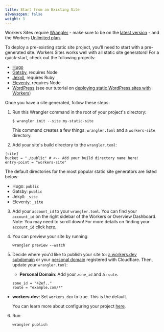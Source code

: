 ```yaml
---
title: Start from an Existing Site
alwaysopen: false
weight: 3
---
```


Workers Sites require [Wrangler](https://github.com/cloudflare/wrangler) - make sure to be on the [latest version](/quickstart/#updating-the-cli) - and the Workers [Unlimited plan](https://workers.cloudflare.com/sites#plans).

To deploy a pre-existing static site project, you'll need to start with a pre-generated site. Workers Sites works well with all static site generators! For a quick-start, check out the following projects:

- [Hugo](https://gohugo.io/getting-started/quick-start/)
- [Gatsby](https://www.gatsbyjs.org/docs/quick-start/), requires Node
- [Jekyll](https://jekyllrb.com/docs/), requires Ruby
- [Eleventy](https://www.11ty.io/#quick-start), requires Node
- [WordPress](https://wordpress.org) (see our tutorial on [deploying static WordPress sites with Workers](/tutorials/hosting-static-wordpress-sites))

Once you have a site generated, follow these steps:

1. Run this Wrangler command in the root of your project's directory:

    ```
    $ wrangler init --site my-static-site
    ```
    This command creates a few things: `wrangler.toml` and a `workers-site` directory.
2. Add your site's build directory to the `wrangler.toml`:
  ```
  [site]
  bucket = "./public" # <-- Add your build directory name here!
  entry-point = "workers-site"
  ```
The default directories for the most popular static site generators are listed below:

  - Hugo: `public`
  - Gatsby: `public`
  - Jekyll: `_site`
  - Eleventy: `_site`

3.  Add your `account_id` to your `wrangler.toml`. You can find your `account_id` on the right sidebar of the Workers or Overview Dashboard. Note: You may need to scroll down! For more details on finding your `account_id` click [here](/quickstart/#account-id-and-zone-id).

4.  You can preview your site by running:

    ```
    wrangler preview --watch
    ```

5.  Decide where you'd like to publish your site to: [a workers.dev subdomain](/quickstart#publish-to-workers-dev) or your [personal domain](/quickstart#publish-to-your-domain) registered with Cloudflare.
    Then, update your `wrangler.toml`:

    - **Personal Domain**: Add your `zone_id` and a `route`.

    ```
    zone_id = "42ef.."
    route = "example.com/*"
    ```

  - **workers.dev**: Set `workers_dev` to true. This is the default.

    You can learn more about configuring your project [here](/quickstart/#configure).
  
6. Run:
   ```
   wrangler publish
   ```
